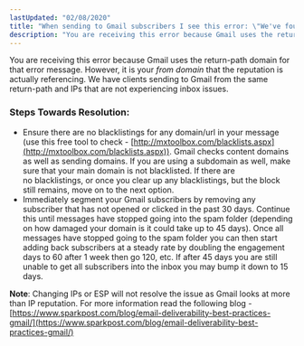 ```yaml
---
lastUpdated: "02/08/2020"
title: "When sending to Gmail subscribers I see this error: \"We've found that lots of messages from sparkpostmail.com are spam\""
description: "You are receiving this error because Gmail uses the return path domain for that error message However it is your from domain that the reputation is actually referencing We have clients sending to Gmail from the same return path and I Ps that are not experiencing inbox issues Steps Towards..."
---
```


You are receiving this error because Gmail uses the return-path domain for that error message. However, it is your *from domain*        that the reputation is actually referencing. We have clients sending to Gmail from the same return-path and IPs that are not experiencing inbox issues. 

### Steps Towards Resolution: 

* Ensure there are no blacklistings for any domain/url in your message (use this free tool to check - [http://mxtoolbox.com/blacklists.aspx](http://mxtoolbox.com/blacklists.aspx)). Gmail checks content domains as well as sending domains. If you are using a subdomain as well, make sure that your main domain is not blacklisted. If there are no blacklistings, or once you clear up any blacklistings, but the block still remains, move on to the next option.
* Immediately segment your Gmail subscribers by removing any subscriber that has not opened or clicked in the past 30 days. Continue this until messages have stopped going into the spam folder (depending on how damaged your domain is it could take up to 45 days). Once all messages have stopped going to the spam folder you can then start adding back subscribers at a steady rate by doubling the engagement days to 60 after 1 week then go 120, etc. If after 45 days you are still unable to get all subscribers into the inbox you may bump it down to 15 days.

**Note**: Changing IPs or ESP will not resolve the issue as Gmail looks at more than IP reputation. For more information read the following blog - [https://www.sparkpost.com/blog/email-deliverability-best-practices-gmail/](https://www.sparkpost.com/blog/email-deliverability-best-practices-gmail/)
